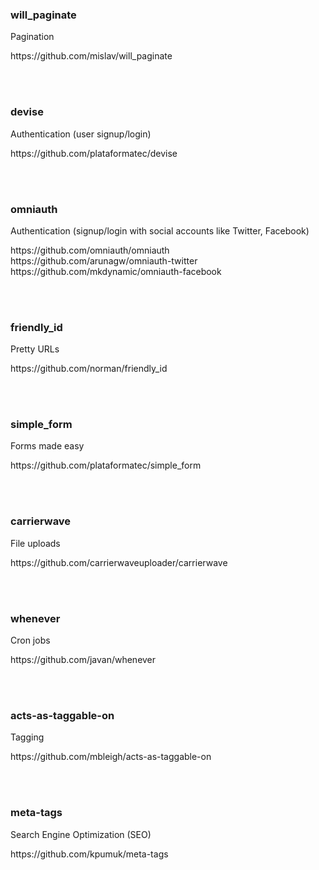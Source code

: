 
<h3>will_paginate</h3>
<p>Pagination</p>
https://github.com/mislav/will_paginate

<br><br>

<h3>devise</h3>
<p>Authentication (user signup/login)</p>
https://github.com/plataformatec/devise

<br><br>

<h3>omniauth</h3>
<p>Authentication (signup/login with social accounts like Twitter, Facebook)</p>
https://github.com/omniauth/omniauth <br>
https://github.com/arunagw/omniauth-twitter <br>
https://github.com/mkdynamic/omniauth-facebook

<br><br>

<h3>friendly_id</h3>
<p>Pretty URLs</p>
https://github.com/norman/friendly_id

<br><br>

<h3>simple_form</h3>
<p>Forms made easy</p>
https://github.com/plataformatec/simple_form

<br><br>

<h3>carrierwave</h3>
<p>File uploads</p>
https://github.com/carrierwaveuploader/carrierwave

<br><br>

<h3>whenever</h3>
<p>Cron jobs</p>
https://github.com/javan/whenever

<br><br>

<h3>acts-as-taggable-on</h3>
<p>Tagging</p>
https://github.com/mbleigh/acts-as-taggable-on

<br><br>

<h3>meta-tags</h3>
<p>Search Engine Optimization (SEO)</p>
https://github.com/kpumuk/meta-tags
